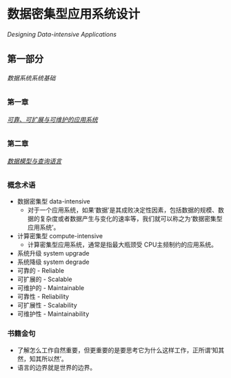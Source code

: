 # 数据密集型应用系统设计
###### Designing Data-intensive Applications 

## 第一部分

###### 数据系统系统基础

### 第一章

###### [可靠、可扩展与可维护的应用系统](./c1/)

### 第二章

###### [数据模型与查询语言](./c2/)

### 概念术语

- 数据密集型 data-intensive
  - 对于一个应用系统，如果‘数据’是其成败决定性因素，包括数据的规模、数据的复杂度或者数据产生与变化的速率等，我们就可以称之为‘数据密集型应用系统’。
- 计算密集型 compute-intensive
  - 计算密集型应用系统，通常是指最大瓶颈受 CPU主频制约的应用系统。
- 系统升级 system upgrade
- 系统降级 system degrade
- 可靠的 - Reliable
- 可扩展的 - Scalable
- 可维护的 - Maintainable
- 可靠性 - Reliability
- 可扩展性 - Scalability
- 可维护性 - Maintainability


### 书籍金句
- 了解怎么工作自然重要，但更重要的是要思考它为什么这样工作，正所谓‘知其然，知其所以然’。
- 语言的边界就是世界的边界。